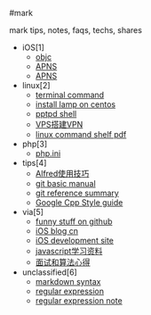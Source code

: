 #mark

mark tips, notes, faqs, techs, shares

- iOS[1]
	- [objc](1-objc.md)
	- [APNS](1-APNS.md)
	- [APNS](1-APNS-1.md)
- linux[2]
	- [terminal command](2-terminal-command.md)
	- [install lamp on centos](2-install-lamp-on-CentOs.md)
	- [pptpd shell](2-pptpd6.md)
	- [VPS搭建VPN](2-VPS搭建VPN.md)
	- [linux command shelf pdf](2-linux_command_shelf_pdf_ver1_1.pdf)
- php[3]
	- [php.ini](3-php.ini)
- tips[4]
	- [Alfred使用技巧](4-Alfred使用技巧.md)
	- [git basic manual](4-git-basic-manual.md)
	- [git reference summary](4-git-reference-summary.md)
	- [Google Cpp Style guide](4-Google_Cpp_Style_guide_CN.pdf)
- via[5]
	- [funny stuff on github](5-FunnyStuffOnGitHub.md)
	- [iOS blog cn](5-iOS-blog-cn.md)
	- [iOS development site](5-iOS-development-sites.md)
	- [javascript学习资料](5-javascript学习资料.md)
	- [面试和算法心得](5-面试和算法心得.md)
- unclassified[6]
	- [markdown syntax](#6-MarkdownSyntax.md)
	- [regular expression](#6-RegularExpression.md)
	- [regular expression note](#6-regular-expression-note.md)
